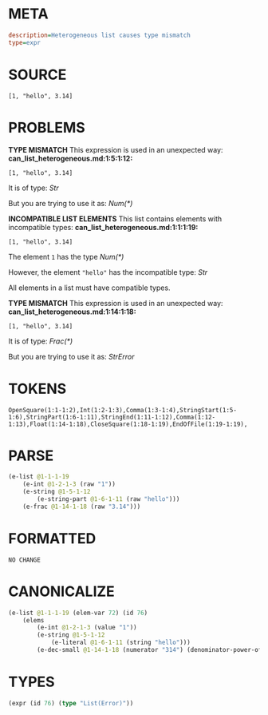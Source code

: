 # META
~~~ini
description=Heterogeneous list causes type mismatch
type=expr
~~~
# SOURCE
~~~roc
[1, "hello", 3.14]
~~~
# PROBLEMS
**TYPE MISMATCH**
This expression is used in an unexpected way:
**can_list_heterogeneous.md:1:5:1:12:**
```roc
[1, "hello", 3.14]
```

It is of type:
    _Str_

But you are trying to use it as:
    _Num(*)_

**INCOMPATIBLE LIST ELEMENTS**
This list contains elements with incompatible types:
**can_list_heterogeneous.md:1:1:1:19:**
```roc
[1, "hello", 3.14]
```

The element
    `1`
has the type
    _Num(*)_

However, the element
    `"hello"`
has the incompatible type:
    _Str_

All elements in a list must have compatible types.

**TYPE MISMATCH**
This expression is used in an unexpected way:
**can_list_heterogeneous.md:1:14:1:18:**
```roc
[1, "hello", 3.14]
```

It is of type:
    _Frac(*)_

But you are trying to use it as:
    _StrError_

# TOKENS
~~~zig
OpenSquare(1:1-1:2),Int(1:2-1:3),Comma(1:3-1:4),StringStart(1:5-1:6),StringPart(1:6-1:11),StringEnd(1:11-1:12),Comma(1:12-1:13),Float(1:14-1:18),CloseSquare(1:18-1:19),EndOfFile(1:19-1:19),
~~~
# PARSE
~~~clojure
(e-list @1-1-1-19
	(e-int @1-2-1-3 (raw "1"))
	(e-string @1-5-1-12
		(e-string-part @1-6-1-11 (raw "hello")))
	(e-frac @1-14-1-18 (raw "3.14")))
~~~
# FORMATTED
~~~roc
NO CHANGE
~~~
# CANONICALIZE
~~~clojure
(e-list @1-1-1-19 (elem-var 72) (id 76)
	(elems
		(e-int @1-2-1-3 (value "1"))
		(e-string @1-5-1-12
			(e-literal @1-6-1-11 (string "hello")))
		(e-dec-small @1-14-1-18 (numerator "314") (denominator-power-of-ten "2") (value "3.14"))))
~~~
# TYPES
~~~clojure
(expr (id 76) (type "List(Error)"))
~~~

